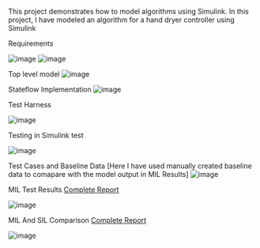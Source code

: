 This project demonstrates how to model algorithms using Simulink. In this project, I have modeled an algorithm for a hand dryer controller using Simulink

Requirements


![image](https://github.com/user-attachments/assets/eec5cb77-2891-45e8-b698-b3c25812b621)
![image](https://github.com/user-attachments/assets/03c9d20d-6180-44db-91aa-89881b505281)


Top level model
![image](https://github.com/user-attachments/assets/5947c6d0-aeb7-41a8-b067-33e1be967474)

Stateflow Implementation
![image](https://github.com/user-attachments/assets/68e89683-ea5c-474e-9df1-05bd51942a78)

Test Harness

![image](https://github.com/user-attachments/assets/1943d85d-de61-48b5-8515-80fb4007615c)

Testing in Simulink test


![image](https://github.com/user-attachments/assets/8fc89bed-2e9a-4e7d-9aa2-a674dd995a1b)

Test Cases and Baseline Data [Here I have used manually created baseline data to comapare with the model output in MIL Results]
![image](https://github.com/user-attachments/assets/4951dd10-cb5e-4b04-93a7-29822cf195fa)


MIL Test Results [Complete Report](https://github.com/magician232/Hand-Dryer-Controller-Modelling-and-Testing-Using-Simulink/blob/main/MIL_Testing_Report.pdf)


![image](https://github.com/user-attachments/assets/774371c6-e739-4d1e-b515-4dbfbbfc2a47)

MIL And SIL Comparison [Complete Report](https://github.com/magician232/Hand-Dryer-Controller-Modelling-and-Testing-Using-Simulink/blob/main/MIL_SIL_Testing_Report.pdf)


![image](https://github.com/user-attachments/assets/12e0d00b-c80c-4104-aab5-c2fe28f294cb)








